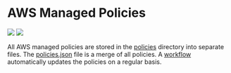 # AWS Managed Policies

![](https://shields.io/date/1729492806.svg?label=last%20run)
![](https://shields.io/date/1729492806.svg?label=last%20updated)

All AWS managed policies are stored in the [policies](policies) directory into
separate files. The [policies.json](policies/policies.json) file is a merge of
all policies. A [workflow](.github/workflows/list-policies.yaml) automatically
updates the policies on a regular basis.
